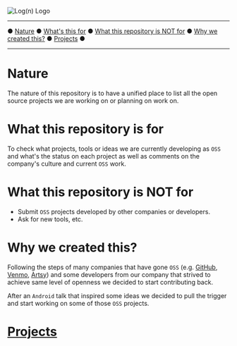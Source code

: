 ![Log(n) Logo](http://107.20.248.9/wp-content/uploads/2014/04/logo2.png)

______________________________
● [Nature](#Nature) ● [What's this for](#what-this-repository-is-for) ● [What this repository is NOT for](#what-this-repository-is-not-for) ● [Why we created this?](#why-we-created-this?) ● [Projects](PROJECTS.md) ●
____________________________________

# Nature
The nature of this repository is to have a unified place to list all the open source projects we are working on or planning on work on.

# What this repository is for
To check what projects, tools or ideas we are currently developing as `OSS` and what's the status on each project as well as comments on the company's culture and current `OSS` work.

# What this repository is NOT for
* Submit `OSS` projects developed by other companies or developers.
* Ask for new tools, etc.

# Why we created this?
Following the steps of many companies that have gone `OSS` (e.g. [GitHub][1], [Venmo][2], [Artsy][3]) and some developers from our company that strived to achieve same level of openness we decided to start contributing back.

After an `Android` talk that inspired some ideas we decided to pull the trigger and start working on some of those `OSS` projects.

# [Projects](PROJECTS.md)

[1]:https://github.com/github
[2]:https://github.com/venmo
[3]:https://github.com/artsy
